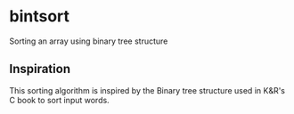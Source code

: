 # bintsort
Sorting an array using binary tree structure

## Inspiration
This sorting algorithm is inspired by the Binary tree structure
used in K&R's C book to sort input words.

